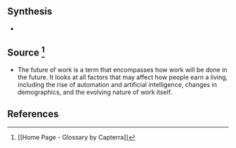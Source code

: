 ## Synthesis
- 
## Source [^1]
- The future of work is a term that encompasses how work will be done in the future. It looks at all factors that may affect how people earn a living, including the rise of automation and artificial intelligence, changes in demographics, and the evolving nature of work itself.
## References

[^1]: [[Home Page - Glossary by Capterra]]